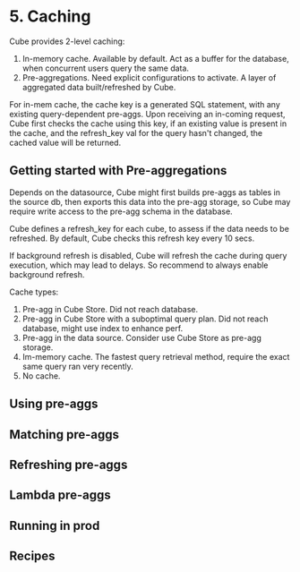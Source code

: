 # 5. Caching
Cube provides 2-level caching:
1. In-memory cache. Available by default. Act as a buffer for the database, when concurrent users query the same data. 
2. Pre-aggregations. Need explicit configurations to activate. A layer of aggregated data built/refreshed by Cube. 

For in-mem cache, the cache key is a generated SQL statement, with any existing query-dependent pre-aggs. Upon receiving an in-coming request, Cube first checks the cache using this key, if an existing value is present in the cache, and the refresh_key val for the query hasn't changed, the cached value will be returned. 

## Getting started with Pre-aggregations
Depends on the datasource, Cube might first builds pre-aggs as tables in the source db, then exports this data into the pre-agg storage, so Cube may require write access to the pre-agg schema in the database. 

Cube defines a refresh_key for each cube, to assess if the data needs to be refreshed. By default, Cube checks this refresh key every 10 secs. 

If background refresh is disabled, Cube will refresh the cache during query execution, which may lead to delays. So recommend to always enable background refresh. 

Cache types:
1. Pre-agg in Cube Store. Did not reach database.
2. Pre-agg in Cube Store with a suboptimal query plan. Did not reach database, might use index to enhance perf.
3. Pre-agg in the data source. Consider use Cube Store as pre-agg storage. 
4. Im-memory cache. The fastest query retrieval method, require the exact same query ran very recently. 
5. No cache. 

## Using pre-aggs



## Matching pre-aggs



## Refreshing pre-aggs



## Lambda pre-aggs



## Running in prod



## Recipes




